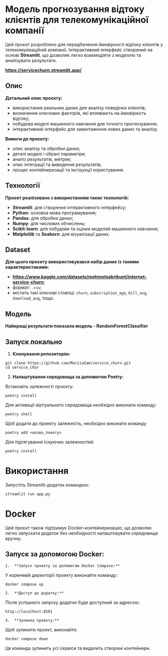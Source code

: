 # Модель прогнозування відтоку клієнтів для телекомунікаційної компанії

Цей проєкт розроблено для передбачення ймовірності відтоку клієнтів у телекомунікаційній компанії. Інтерактивний інтерфейс створений на основі **Streamlit**, що дозволяє легко взаємодіяти з моделлю та аналізувати результати.

**https://servicechurn.streamlit.app/**

## Опис

**Детальний опис проєкту:**

- використання реальних даних для аналізу поведінки клієнтів;
- визначення ключових факторів, які впливають на ймовірність відтоку;
- побудова моделі машинного навчання для точного прогнозування;
- інтерактивний інтерфейс для завантаження нових даних та аналізу.

**Вимоги до проєкту:**

- опис аналізу та обробки даних;
- деталі моделі і обрані параметри;
- аналіз результатів, метрик;
- опис інтеграції та виведення результатів;
- процес контейнеризації та інструкції користування.

## Технології

**Проєкт реалізовано з використанням таких технологій:**

- **Streamlit**: для створення інтерактивного інтерфейсу;
- **Python**: основна мова програмування;
- **Pandas**: для обробки даних;
- **Numpy**: для числових обчислень;
- **Scikit-learn**: для побудови та оцінки моделей машинного навчання;
- **Matplotlib** та **Seaborn**: для візуалізації даних.

## Dataset

**Для цього проєкту використовувався набір даних із такими характеристиками:**

- **https://www.kaggle.com/datasets/mehmetsabrikunt/internet-service-churn;**
- формат: `.csv`;
- містить такі ключові стовпці: `churn`, `subscription_age`, `bill_avg`, `download_avg`, тощо.

## Модель

**Найкращі результати показала модель - RandomForestClassifier**

## Запуск локально

1. **Клонування репозиторію:**

```
git clone https://github.com/MariiaSam/service_churn.git
cd service_chur
```

2. **Налаштування середовища за допомогою Poetry:**

Встановіть залежності проєкту:

```
poetry install
```

Для активації віртуального середовища необхідно виконати команду:

```
poetry shell
```

Щоб додати до проекту залежність, необхідно виконати команду

```
poetry add <назва_пакету>
```

Для підтягування існуючих залежностей:

```
poetry install
```

# Використання

Запустіть Streamlit-додаток командою:

```
streamlit run app.py
```

# Docker

Цей проєкт також підтримує Docker-контейнеризацію, що дозволяє легко запускати додаток без необхідності налаштовувати середовище вручну.

## Запуск за допомогою Docker:

	1.	**Запуск проекту за допомогою Docker Compose:**
У кореневій директорії проекту виконайте команду:
```
docker compose up
```
	2.	**Доступ до додатку:**
Після успішного запуску додаток буде доступний за адресою:
```
http://localhost:8501
```
	3.	**Зупинка проекту:**
Щоб зупинити проект, виконайте:
```
docker compose down
```
Ця команда зупинить усі сервіси та видалить створені контейнери.